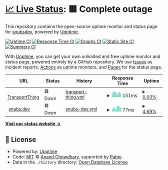 # [📈 Live Status](https://status.snubs.dev): <!--live status--> **🟥 Complete outage**

This repository contains the open-source uptime monitor and status page for [snubsdev](https://status.snubs.dev), powered by [Upptime](https://github.com/upptime/upptime).

[![Uptime CI](https://github.com/snubsdev/status.snubs.dev/workflows/Uptime%20CI/badge.svg)](https://github.com/snubsdev/status.snubs.dev/actions?query=workflow%3A%22Uptime+CI%22)
[![Response Time CI](https://github.com/snubsdev/status.snubs.dev/workflows/Response%20Time%20CI/badge.svg)](https://github.com/snubsdev/status.snubs.dev/actions?query=workflow%3A%22Response+Time+CI%22)
[![Graphs CI](https://github.com/snubsdev/status.snubs.dev/workflows/Graphs%20CI/badge.svg)](https://github.com/snubsdev/status.snubs.dev/actions?query=workflow%3A%22Graphs+CI%22)
[![Static Site CI](https://github.com/snubsdev/status.snubs.dev/workflows/Static%20Site%20CI/badge.svg)](https://github.com/snubsdev/status.snubs.dev/actions?query=workflow%3A%22Static+Site+CI%22)
[![Summary CI](https://github.com/snubsdev/status.snubs.dev/workflows/Summary%20CI/badge.svg)](https://github.com/snubsdev/status.snubs.dev/actions?query=workflow%3A%22Summary+CI%22)

With [Upptime](https://upptime.js.org), you can get your own unlimited and free uptime monitor and status page, powered entirely by a GitHub repository. We use [Issues](https://github.com/snubsdev/status.snubs.dev/issues) as incident reports, [Actions](https://github.com/snubsdev/status.snubs.dev/actions) as uptime monitors, and [Pages](https://status.snubs.dev) for the status page.

<!--start: status pages-->
<!-- This summary is generated by Upptime (https://github.com/upptime/upptime) -->
<!-- Do not edit this manually, your changes will be overwritten -->
<!-- prettier-ignore -->
| URL | Status | History | Response Time | Uptime |
| --- | ------ | ------- | ------------- | ------ |
| <img alt="" src="https://icons.duckduckgo.com/ip3/transportthing.uk.ico" height="13"> [TransportThing](https://transportthing.uk) | 🟥 Down | [transport-thing.yml](https://github.com/snubsdev/status.snubs.dev/commits/HEAD/history/transport-thing.yml) | <details><summary><img alt="Response time graph" src="./graphs/transport-thing/response-time-week.png" height="20"> 151ms</summary><br><a href="https://status.snubs.dev/history/transport-thing"><img alt="Response time 151" src="https://img.shields.io/endpoint?url=https%3A%2F%2Fraw.githubusercontent.com%2Fsnubsdev%2Fstatus.snubs.dev%2FHEAD%2Fapi%2Ftransport-thing%2Fresponse-time.json"></a><br><a href="https://status.snubs.dev/history/transport-thing"><img alt="24-hour response time 151" src="https://img.shields.io/endpoint?url=https%3A%2F%2Fraw.githubusercontent.com%2Fsnubsdev%2Fstatus.snubs.dev%2FHEAD%2Fapi%2Ftransport-thing%2Fresponse-time-day.json"></a><br><a href="https://status.snubs.dev/history/transport-thing"><img alt="7-day response time 151" src="https://img.shields.io/endpoint?url=https%3A%2F%2Fraw.githubusercontent.com%2Fsnubsdev%2Fstatus.snubs.dev%2FHEAD%2Fapi%2Ftransport-thing%2Fresponse-time-week.json"></a><br><a href="https://status.snubs.dev/history/transport-thing"><img alt="30-day response time 151" src="https://img.shields.io/endpoint?url=https%3A%2F%2Fraw.githubusercontent.com%2Fsnubsdev%2Fstatus.snubs.dev%2FHEAD%2Fapi%2Ftransport-thing%2Fresponse-time-month.json"></a><br><a href="https://status.snubs.dev/history/transport-thing"><img alt="1-year response time 151" src="https://img.shields.io/endpoint?url=https%3A%2F%2Fraw.githubusercontent.com%2Fsnubsdev%2Fstatus.snubs.dev%2FHEAD%2Fapi%2Ftransport-thing%2Fresponse-time-year.json"></a></details> | <details><summary><a href="https://status.snubs.dev/history/transport-thing">0.00%</a></summary><a href="https://status.snubs.dev/history/transport-thing"><img alt="All-time uptime 0.00%" src="https://img.shields.io/endpoint?url=https%3A%2F%2Fraw.githubusercontent.com%2Fsnubsdev%2Fstatus.snubs.dev%2FHEAD%2Fapi%2Ftransport-thing%2Fuptime.json"></a><br><a href="https://status.snubs.dev/history/transport-thing"><img alt="24-hour uptime 0.00%" src="https://img.shields.io/endpoint?url=https%3A%2F%2Fraw.githubusercontent.com%2Fsnubsdev%2Fstatus.snubs.dev%2FHEAD%2Fapi%2Ftransport-thing%2Fuptime-day.json"></a><br><a href="https://status.snubs.dev/history/transport-thing"><img alt="7-day uptime 0.00%" src="https://img.shields.io/endpoint?url=https%3A%2F%2Fraw.githubusercontent.com%2Fsnubsdev%2Fstatus.snubs.dev%2FHEAD%2Fapi%2Ftransport-thing%2Fuptime-week.json"></a><br><a href="https://status.snubs.dev/history/transport-thing"><img alt="30-day uptime 0.00%" src="https://img.shields.io/endpoint?url=https%3A%2F%2Fraw.githubusercontent.com%2Fsnubsdev%2Fstatus.snubs.dev%2FHEAD%2Fapi%2Ftransport-thing%2Fuptime-month.json"></a><br><a href="https://status.snubs.dev/history/transport-thing"><img alt="1-year uptime 0.00%" src="https://img.shields.io/endpoint?url=https%3A%2F%2Fraw.githubusercontent.com%2Fsnubsdev%2Fstatus.snubs.dev%2FHEAD%2Fapi%2Ftransport-thing%2Fuptime-year.json"></a></details>
| <img alt="" src="https://icons.duckduckgo.com/ip3/snubs.dev.ico" height="13"> [snubs.dev](https://snubs.dev) | 🟥 Down | [snubs-dev.yml](https://github.com/snubsdev/status.snubs.dev/commits/HEAD/history/snubs-dev.yml) | <details><summary><img alt="Response time graph" src="./graphs/snubs-dev/response-time-week.png" height="20"> 77ms</summary><br><a href="https://status.snubs.dev/history/snubs-dev"><img alt="Response time 77" src="https://img.shields.io/endpoint?url=https%3A%2F%2Fraw.githubusercontent.com%2Fsnubsdev%2Fstatus.snubs.dev%2FHEAD%2Fapi%2Fsnubs-dev%2Fresponse-time.json"></a><br><a href="https://status.snubs.dev/history/snubs-dev"><img alt="24-hour response time 77" src="https://img.shields.io/endpoint?url=https%3A%2F%2Fraw.githubusercontent.com%2Fsnubsdev%2Fstatus.snubs.dev%2FHEAD%2Fapi%2Fsnubs-dev%2Fresponse-time-day.json"></a><br><a href="https://status.snubs.dev/history/snubs-dev"><img alt="7-day response time 77" src="https://img.shields.io/endpoint?url=https%3A%2F%2Fraw.githubusercontent.com%2Fsnubsdev%2Fstatus.snubs.dev%2FHEAD%2Fapi%2Fsnubs-dev%2Fresponse-time-week.json"></a><br><a href="https://status.snubs.dev/history/snubs-dev"><img alt="30-day response time 77" src="https://img.shields.io/endpoint?url=https%3A%2F%2Fraw.githubusercontent.com%2Fsnubsdev%2Fstatus.snubs.dev%2FHEAD%2Fapi%2Fsnubs-dev%2Fresponse-time-month.json"></a><br><a href="https://status.snubs.dev/history/snubs-dev"><img alt="1-year response time 77" src="https://img.shields.io/endpoint?url=https%3A%2F%2Fraw.githubusercontent.com%2Fsnubsdev%2Fstatus.snubs.dev%2FHEAD%2Fapi%2Fsnubs-dev%2Fresponse-time-year.json"></a></details> | <details><summary><a href="https://status.snubs.dev/history/snubs-dev">4.69%</a></summary><a href="https://status.snubs.dev/history/snubs-dev"><img alt="All-time uptime 4.69%" src="https://img.shields.io/endpoint?url=https%3A%2F%2Fraw.githubusercontent.com%2Fsnubsdev%2Fstatus.snubs.dev%2FHEAD%2Fapi%2Fsnubs-dev%2Fuptime.json"></a><br><a href="https://status.snubs.dev/history/snubs-dev"><img alt="24-hour uptime 4.69%" src="https://img.shields.io/endpoint?url=https%3A%2F%2Fraw.githubusercontent.com%2Fsnubsdev%2Fstatus.snubs.dev%2FHEAD%2Fapi%2Fsnubs-dev%2Fuptime-day.json"></a><br><a href="https://status.snubs.dev/history/snubs-dev"><img alt="7-day uptime 4.69%" src="https://img.shields.io/endpoint?url=https%3A%2F%2Fraw.githubusercontent.com%2Fsnubsdev%2Fstatus.snubs.dev%2FHEAD%2Fapi%2Fsnubs-dev%2Fuptime-week.json"></a><br><a href="https://status.snubs.dev/history/snubs-dev"><img alt="30-day uptime 4.69%" src="https://img.shields.io/endpoint?url=https%3A%2F%2Fraw.githubusercontent.com%2Fsnubsdev%2Fstatus.snubs.dev%2FHEAD%2Fapi%2Fsnubs-dev%2Fuptime-month.json"></a><br><a href="https://status.snubs.dev/history/snubs-dev"><img alt="1-year uptime 4.69%" src="https://img.shields.io/endpoint?url=https%3A%2F%2Fraw.githubusercontent.com%2Fsnubsdev%2Fstatus.snubs.dev%2FHEAD%2Fapi%2Fsnubs-dev%2Fuptime-year.json"></a></details>

<!--end: status pages-->

[**Visit our status website →**](https://status.snubs.dev)

## 📄 License

- Powered by: [Upptime](https://github.com/upptime/upptime)
- Code: [MIT](./LICENSE) © [Anand Chowdhary](https://anandchowdhary.com), supported by [Pabio](https://pabio.com)
- Data in the `./history` directory: [Open Database License](https://opendatacommons.org/licenses/odbl/1-0/)
